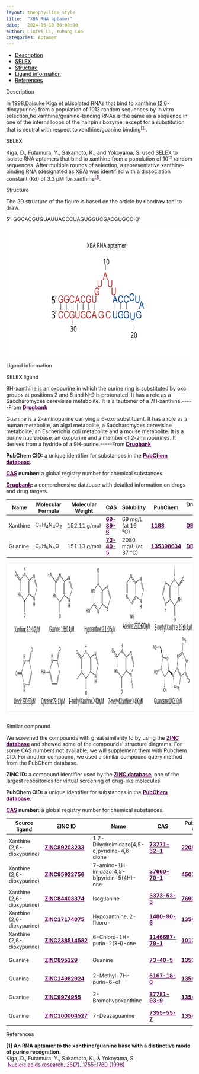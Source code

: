```yaml
---
layout: theophylline_style
title:  "XBA RNA aptamer"
date:   2024-05-10 00:00:00
author: Linfei Li, Yuhang Luo
categories: Aptamer
---
```

<html>


<div class="side-nav">
<ul>
    <div class="side-nav-item"><li><a href="#description" style="color: #000000;">Description</a></li></div>
    <div class="side-nav-item"><li><a href="#SELEX" style="color: #000000;">SELEX</a></li></div>
    <div class="side-nav-item"><li><a href="#Structure" style="color: #000000;">Structure</a></li></div>
    <div class="side-nav-item"><li><a href="#ligand-recognition" style="color: #000000;">Ligand information</a></li></div>
    <div class="side-nav-item"><li><a href="#references" style="color: #000000;">References</a></li></div>
    </ul>
</div>



<p class="header_box" id="description">Description</p>
<p>In 1998,Daisuke Kiga et al.isolated RNAs that bind to xanthine (2,6-dioxypurine) from a population of 1012 random sequences by in vitro selection,he xanthine/guanine-binding RNAs is the same as a sequence in one of the internalloops of the hairpin ribozyme, except for a substitution that is neutral with respect to xanthine/guanine binding<sup>[<a href="#ref1" style="color:#520049">1</a>]</sup>.<br></p>


<p class="header_box" id="SELEX">SELEX</p>
<p>Kiga, D., Futamura, Y., Sakamoto, K., and Yokoyama, S. used SELEX to isolate RNA aptamers that bind to xanthine from a population of 10¹² random sequences. After multiple rounds of selection, a representative xanthine-binding RNA (designated as XBA) was identified with a dissociation constant (Kd) of 3.3 µM for xanthine<sup>[<a href="#ref1" style="color:#520049">1</a>]</sup>.</p>
<p>


<p class="header_box" id="Structure">Structure</p>
<p>The 2D structure of the figure is based on the article by ribodraw tool to draw.</p>
<p>5'-GGCACGUGUAUUACCCUAGUGGUCGACGUGCC-3'</p>
<img src="/images/2D/XBA_aptamer_2D.svg" alt="drawing" style="width:800px;height:350px;display:block;margin:0 auto;border-radius:0;" class="img-responsive">
<div style="display: flex; justify-content: center;"></div>



<p class="header_box" id="ligand-recognition">Ligand information</p>  

<p class="blowheader_box">SELEX ligand</p>
<p>9H-xanthine is an oxopurine in which the purine ring is substituted by oxo groups at positions 2 and 6 and N-9 is protonated. It has a role as a Saccharomyces cerevisiae metabolite. It is a tautomer of a 7H-xanthine.-----From <a href="https://go.drugbank.com/drugs/DB02134" target="_blank" style="color:#520049; text-decoration: underline;"><b>Drugbank</b></a></p>
<p>Guanine is a 2-aminopurine carrying a 6-oxo substituent. It has a role as a human metabolite, an algal metabolite, a Saccharomyces cerevisiae metabolite, an Escherichia coli metabolite and a mouse metabolite. It is a purine nucleobase, an oxopurine and a member of 2-aminopurines. It derives from a hydride of a 9H-purine.-----From <a href="https://go.drugbank.com/drugs/DB02377" target="_blank" style="color:#520049; text-decoration: underline;"><b>Drugbank</b></a></p>

<p class="dot-paragraph"><b>PubChem CID:</b> a unique identifier for substances in the <a href="https://pubchem.ncbi.nlm.nih.gov/" target="_blank" style="color:#520049; text-decoration: underline;"><b>PubChem database</b></a>.</p>
<p class="dot-paragraph"><b><a href="https://commonchemistry.cas.org/" target="_blank" style="color:#520049; text-decoration: underline;"><b>CAS</b></a> number:</b> a global registry number for chemical substances.</p>
<p class="dot-paragraph"><b><a href="https://go.drugbank.com/" target="_blank" style="color:#520049; text-decoration: underline;"><b>Drugbank</b></a>:</b> a comprehensive database with detailed information on drugs and drug targets.</p>

<table class="table table-bordered" style="table-layout:fixed;width:auto;margin-left:auto;margin-right:auto;" >
  <thead>
      <tr>
        <th onclick="sortTable(0)">Name</th>
        <th onclick="sortTable(1)">Molecular Formula</th>
        <th onclick="sortTable(2)">Molecular Weight</th>
        <th onclick="sortTable(3)">CAS</th>
        <th onclick="sortTable(4)">Solubility</th>
        <th onclick="sortTable(5)">PubChem</th>
        <th onclick="sortTable(6)">Drugbank ID</th>
      </tr>
  </thead>
    <tbody>
      <tr>
        <td name="td0">Xanthine</td>
        <td name="td1">C<sub>5</sub>H<sub>4</sub>N<sub>4</sub>O<sub>2</sub></td>
        <td name="td2">152.11 g/mol</td>
        <td name="td3"><a href="https://commonchemistry.cas.org/detail?cas_rn=69-89-6" target="_blank" style="color:#520049"><b>69-89-6</b></a></td>
        <td name="td4">69 mg/L (at 16 °C)</td>
        <td name="td5"><a href="https://pubchem.ncbi.nlm.nih.gov/compound/1188" target="_blank" style="color:#520049"><b>1188</b></a></td>
        <td name="td6"><a href="https://go.drugbank.com/drugs/DB02134" target="_blank" style="color:#520049"><b>DB02134</b></a></td>
      </tr>
      <tr>
        <td name="td0">Guanine</td>
        <td name="td1">C<sub>5</sub>H<sub>5</sub>N<sub>5</sub>O</td>
        <td name="td2">151.13 g/mol</td>
        <td name="td3"><a href="https://commonchemistry.cas.org/detail?cas_rn=73-40-5" target="_blank" style="color:#520049"><b>73-40-5</b></a></td>
        <td name="td4">2080 mg/L (at 37 °C)</td>
        <td name="td5"><a href="https://pubchem.ncbi.nlm.nih.gov/compound/135398634" target="_blank" style="color:#520049"><b>135398634</b></a></td>
        <td name="td6"><a href="https://go.drugbank.com/drugs/DB02377" target="_blank" style="color:#520049"><b>DB02377</b></a></td>
      </tr>
	  </tbody>
  </table>
<div style="display: flex; justify-content: center;"></div>
<img src="/images/SELEX_ligand/XBA_aptamer_SELEX_ligand.svg" alt="drawing" style="width:1000px;height:400px;border:solid 1px #efefef;display:block;margin:0 auto;border-radius:0;" class="img-responsive">
<div style="display: flex; justify-content: center;"></div>
<br>




<p class="blowheader_box">Similar compound</p>                    
<p>We screened the compounds with great similarity to  by using the <a href="https://zinc15.docking.org/" target="_blank" style="color:#520049; text-decoration: underline;"><b>ZINC database</b></a> and showed some of the compounds' structure diagrams. For some CAS numbers not available, we will supplement them with Pubchem CID. For another compound, we used a similar compound query method from the PubChem database.</p>

<p class="dot-paragraph"><b>ZINC ID:</b> a compound identifier used by the <a href="https://zinc15.docking.org/" target="_blank" style="color:#520049; text-decoration: underline;"><b>ZINC database</b></a>, one of the largest repositories for virtual screening of drug-like molecules.</p>
<p class="dot-paragraph"><b>PubChem CID:</b> a unique identifier for substances in the <a href="https://pubchem.ncbi.nlm.nih.gov/" target="_blank" style="color:#520049; text-decoration: underline;"><b>PubChem database</b></a>.</p>
<p class="dot-paragraph"><b><a href="https://commonchemistry.cas.org/" target="_blank" style="color:#520049; text-decoration: underline;"><b>CAS</b></a> number:</b> a global registry number for chemical substances.</p>

<table class="table table-bordered" style="table-layout:fixed;width:auto;margin-left:auto;margin-right:auto;">
      <thead>
      <tr>
        <th onclick="sortTable(0)">Source ligand</th>
        <th onclick="sortTable(1)">ZINC ID</th>
        <th onclick="sortTable(2)">Name</th>
        <th onclick="sortTable(3)">CAS</th>
        <th onclick="sortTable(4)">Pubchem CID</th>
        <th onclick="sortTable(5)">Structure</th>
      </tr>
      </thead>
    <tbody>
      <tr>
        <td name="td0">Xanthine (2,6-dioxypurine)</td>
        <td name="td1"><a href="https://zinc15.docking.org/substances/ZINC89203233/" target="_blank" style="color:#520049"><b>ZINC89203233</b></a></td>
        <td name="td2">1,7-Dihydroimidazo[4,5-c]pyridine-4,6-dione</td>
        <td name="td3"><a href="https://commonchemistry.cas.org/detail?cas_rn=73771-32-1" target="_blank" style="color:#520049"><b>73771-32-1</b></a></td>
        <td name="td4"><a href="https://pubchem.ncbi.nlm.nih.gov/compound/22086935" target="_blank" style="color:#520049"><b>22086935</b></a></td>
        <td name="td5"><img src="/images/Similar_compound/XBA_Simi_compound2.svg" alt="drawing" style="width:500px"  px="" /></td>
      </tr>
      <tr>
        <td name="td0">Xanthine (2,6-dioxypurine)</td>
        <td name="td1"><a href="https://zinc15.docking.org/substances/ZINC95922756/" target="_blank" style="color:#520049"><b>ZINC95922756</b></a></td>
        <td name="td2">7-amino-1H-imidazo[4,5-b]pyridin-5(4H)-one</td>
        <td name="td3"><a href="https://commonchemistry.cas.org/detail?cas_rn=37660-70-1" target="_blank" style="color:#520049"><b>37660-70-1</b></a></td>
        <td name="td4"><a href="https://pubchem.ncbi.nlm.nih.gov/compound/45079066" target="_blank" style="color:#520049"><b>45079066</b></a></td>
        <td name="td5"><img src="/images/Similar_compound/XBA_Simi_compound3.svg" alt="drawing" style="width:500px"  px="" /></td>
      </tr>
      <tr>
        <td name="td0">Xanthine (2,6-dioxypurine)</td>
        <td name="td1"><a href="https://zinc15.docking.org/substances/ZINC84403374/" target="_blank" style="color:#520049"><b>ZINC84403374</b></a></td>
        <td name="td2">Isoguanine</td>
        <td name="td3"><a href="https://commonchemistry.cas.org/detail?cas_rn=3373-53-3" target="_blank" style="color:#520049"><b>3373-53-3</b></a></td>
        <td name="td4"><a href="https://pubchem.ncbi.nlm.nih.gov/compound/76900" target="_blank" style="color:#520049"><b>76900</b></a></td>
        <td name="td5"><img src="/images/Similar_compound/XBA_Simi_compound4.svg" alt="drawing" style="width:500px"  px="" /></td>
      </tr>
      <tr>
        <td name="td0">Xanthine (2,6-dioxypurine)</td>
        <td name="td1"><a href="https://zinc15.docking.org/substances/ZINC17174075/" target="_blank" style="color:#520049"><b>ZINC17174075</b></a></td>
        <td name="td2">Hypoxanthine, 2-fluoro-</td>
        <td name="td3"><a href="https://commonchemistry.cas.org/detail?cas_rn=1480-90-6" target="_blank" style="color:#520049"><b>1480-90-6</b></a></td>
        <td name="td4"><a href="https://pubchem.ncbi.nlm.nih.gov/compound/135418579" target="_blank" style="color:#520049"><b>135418579</b></a></td>
        <td name="td5"><img src="/images/Similar_compound/XBA_Simi_compound5.svg" alt="drawing" style="width:500px"  px="" /></td>
      </tr>
      <tr>
        <td name="td0">Xanthine (2,6-dioxypurine)</td>
        <td name="td1"><a href="https://zinc15.docking.org/substances/ZINC238514582/" target="_blank" style="color:#520049"><b>ZINC238514582</b></a></td>
        <td name="td2">6-Chloro-1H-purin-2(3H)-one</td>
        <td name="td3"><a href="https://commonchemistry.cas.org/detail?cas_rn=1146697-79-1" target="_blank" style="color:#520049"><b>1146697-79-1</b></a></td>
        <td name="td4"><a href="https://pubchem.ncbi.nlm.nih.gov/compound/101216963" target="_blank" style="color:#520049"><b>101216963</b></a></td>
        <td name="td5"><img src="/images/Similar_compound/XBA_Simi_compound6.svg" alt="drawing" style="width:500px"  px="" /></td>
      </tr>
      <tr>
        <td name="td0">Guanine</td>
        <td name="td1"><a href="https://zinc15.docking.org/substances/ZINC895129/" target="_blank" style="color:#520049"><b>ZINC895129</b></a></td>
        <td name="td2">Guanine</td>
        <td name="td3"><a href="https://commonchemistry.cas.org/detail?cas_rn=73-40-5" target="_blank" style="color:#520049"><b>73-40-5</b></a></td>
        <td name="td4"><a href="https://pubchem.ncbi.nlm.nih.gov/compound/135398634" target="_blank" style="color:#520049"><b>135398634</b></a></td>
        <td name="td5"><img src="/images/Similar_compound/XBA_Simi_compound7.svg" alt="drawing" style="width:500px"  px="" /></td>
      </tr>
      <tr>
        <td name="td0">Guanine</td>
        <td name="td1"><a href="https://zinc15.docking.org/substances/ZINC14982924/" target="_blank" style="color:#520049"><b>ZINC14982924</b></a></td>
        <td name="td2">2-Methyl-7H-purin-6-ol</td>
        <td name="td3"><a href="https://commonchemistry.cas.org/detail?cas_rn=5167-18-0" target="_blank" style="color:#520049"><b>5167-18-0</b></a></td>
        <td name="td4"><a href="https://pubchem.ncbi.nlm.nih.gov/compound/135449674" target="_blank" style="color:#520049"><b>135449674</b></a></td>
        <td name="td5"><img src="/images/Similar_compound/XBA_Simi_compound8.svg" alt="drawing" style="width:500px"  px="" /></td>
      </tr>
      <tr>
        <td name="td0">Guanine</td>
        <td name="td1"><a href="https://zinc15.docking.org/substances/ZINC9974955/" target="_blank" style="color:#520049"><b>ZINC9974955</b></a></td>
        <td name="td2">2-Bromohypoxanthine</td>
        <td name="td3"><a href="https://commonchemistry.cas.org/detail?cas_rn=87781-93-9" target="_blank" style="color:#520049"><b>87781-93-9</b></a></td>
        <td name="td4"><a href="https://pubchem.ncbi.nlm.nih.gov/compound/135413991" target="_blank" style="color:#520049"><b>135413991</b></a></td>
        <td name="td5"><img src="/images/Similar_compound/XBA_Simi_compound9.svg" alt="drawing" style="width:500px"  px="" /></td>
      </tr>
      <tr>
        <td name="td0">Guanine</td>
        <td name="td1"><a href="https://zinc15.docking.org/substances/ZINC100004527/" target="_blank" style="color:#520049"><b>ZINC100004527</b></a></td>
        <td name="td2">7-Deazaguanine</td>
        <td name="td3"><a href="https://commonchemistry.cas.org/detail?cas_rn=7355-55-7" target="_blank" style="color:#520049"><b>7355-55-7</b></a></td>
        <td name="td4"><a href="https://pubchem.ncbi.nlm.nih.gov/compound/135408714" target="_blank" style="color:#520049"><b>135408714</b></a></td>
        <td name="td5"><img src="/images/Similar_compound/XBA_Simi_compound10.svg" alt="drawing" style="width:500px"  px="" /></td>
      </tr>
    </tbody>
  </table>
                 
<p class="header_box" id="references">References</p>
                
<a id="ref1"></a><font><strong>[1] An RNA aptamer to the xanthine/guanine base with a distinctive mode of purine recognition.</strong></font><br/>
Kiga, D., Futamura, Y., Sakamoto, K., & Yokoyama, S. <br/>
<a href="https://pubmed.ncbi.nlm.nih.gov/9512549/" target="_blank" style="color:#520049"> Nucleic acids research, 26(7), 1755–1760 (1998)</a>
<br/>

